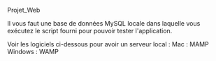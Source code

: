Projet_Web

Il vous faut une base de données MySQL locale dans laquelle vous exécutez le script fourni pour pouvoir
tester l'application.

Voir les logiciels ci-dessous pour avoir un serveur local :
Mac : MAMP
Windows : WAMP
